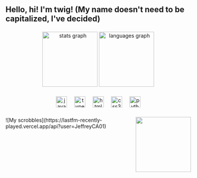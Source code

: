 <h2 align="left">Hello, hi! I'm twig! (My name doesn't need to be capitalized, I've decided)</h2>

###

<div align="center">
  <img src="https://github-readme-stats.vercel.app/api?username=twigform&hide_title=false&hide_rank=false&show_icons=true&include_all_commits=true&count_private=true&disable_animations=false&theme=dracula&locale=en&hide_border=false" height="150" alt="stats graph"  />
  <img src="https://github-readme-stats.vercel.app/api/top-langs?username=twigform&locale=en&hide_title=false&layout=compact&card_width=320&langs_count=5&theme=dracula&hide_border=false" height="150" alt="languages graph"  />
</div>

###

<div align="center">
  <img src="https://cdn.jsdelivr.net/gh/devicons/devicon/icons/javascript/javascript-original.svg" height="30" alt="javascript logo"  />
  <img width="12" />
  <img src="https://cdn.jsdelivr.net/gh/devicons/devicon/icons/typescript/typescript-original.svg" height="30" alt="typescript logo"  />
  <img width="12" />
  <img src="https://cdn.jsdelivr.net/gh/devicons/devicon/icons/html5/html5-original.svg" height="30" alt="html5 logo"  />
  <img width="12" />
  <img src="https://cdn.jsdelivr.net/gh/devicons/devicon/icons/css3/css3-original.svg" height="30" alt="css3 logo"  />
  <img width="12" />
  <img src="https://cdn.jsdelivr.net/gh/devicons/devicon/icons/python/python-original.svg" height="30" alt="python logo"  />
</div>

###

<img align="right" height="150" src="https://cdn.bsky.app/img/feed_thumbnail/plain/did:plc:44eobdmkbgei5say6pr74bw2/bafkreiaxn73czcfzmtypjmooziaebw2qnn6rev5xcbcm6qm3ju5iegzyra@jpeg"  />

###

<div align="left">
  ![My scrobbles](https://lastfm-recently-played.vercel.app/api?user=JeffreyCA01)
</div>

###
